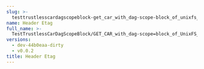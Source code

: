 ```yaml
---
slug: >-
  testtrustlesscardagscopeblock-get_car_with_dag-scope-block_of_unixfs_directory_on_a_path_(format-car)-header_etag
name: Header Etag
full_name: >-
  TestTrustlessCarDagScopeBlock/GET_CAR_with_dag-scope=block_of_UnixFS_directory_on_a_path_(format=car)/Header_Etag
versions:
  - dev-44b0eaa-dirty
  - v0.0.2
title: Header Etag
---
```



